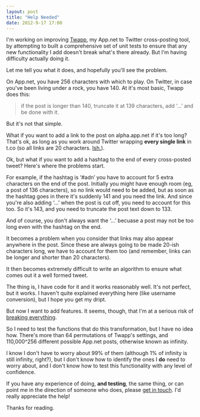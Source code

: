 ```yaml
---
layout: post
title: "Help Needed"
date: 2012-9-17 17:00
---
```


I'm working on improving [Twapp](http://twapp.phuu.net), my App.net to Twitter cross-posting tool, by attempting to built a comprehensive set of unit tests to ensure that any new functionality I add doesn't break what's there already. But I'm having difficulty actually doing it.

Let me tell you what it does, and hopefully you'll see the problem.

On App.net, you have 256 characters with which to play. On Twitter, in case you've been living under a rock, you have 140. At it's most basic, Twapp does this:

> if the post is longer than 140, truncate it at 139 characters, add ‘&hellip;’ and be done with it.

But it's not that simple.

What if you want to add a link to the post on alpha.app.net if it's too long? That's ok, as long as you work around Twitter wrapping **every single link** in t.co (so all links are 20 characters. [Ish.](https://dev.twitter.com/docs/tco-url-wrapper/best-practices)).

Ok, but what if you want to add a hashtag to the end of every cross-posted tweet? Here's where the problems start.

For example, if the hashtag is ‘#adn’ you have to account for 5 extra characters on the end of the post. Initially you might have enough room (eg, a post of 136 characters), so no link would need to be added, but as soon as the hashtag goes in there it's suddenly 141 and you need the link. And since you're also adding ‘&hellip;’ when the post is cut off, you need to account for this too. So it's 143, and you need to truncate the post text down to 133.

And of course, you don't always want the ‘&hellip;’ becuase a post may not be too long even with the hashtag on the end.

It becomes a problem when you consider that links may also appear anywhere in the post. Since these are always going to be made 20-ish characters long, we have to account for them too (and remember, links can be longer and shorter than 20 characters).

It then becomes extremely difficult to write an algorithm to ensure what comes out it a well formed tweet.

The thing is, I have code for it and it works reasonably well. It's not perfect, but it works. I haven't quite explained everything here (like username conversion), but I hope you get my dript.

But now I want to add features. It seems, though, that I'm at a serious risk of [breaking everything](/2012/09/13/i-messed-up-i-am-sorry.html).

So I need to test the functions that do this transformation, but I have no idea how. There's more than 64 permutations of Twapp's settings, and 110,000^256 different possible App.net posts, otherwise known as infinity.

I know I don't have to worry about 99% of them (although 1% of infinity is still infinity, right?), but I don't know how to identify the ones I **do** need to worry about, and I don't know how to test this functionality with any level of confidence.

If you have any experience of doing, **and testing**, the same thing, or can point me in the direction of someone who does, please [get in touch](mailto:hello+help@phuu.net). I'd really appreciate the help!

Thanks for reading.